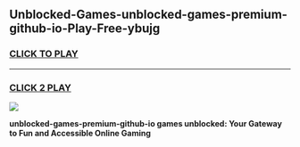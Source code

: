 
## Unblocked-Games-unblocked-games-premium-github-io-Play-Free-ybujg
<h3>
<a href="https://premium76.site?title=unblocked-games-premium-github-io&ref=18A1">CLICK TO PLAY</a></h3>
<hr>

<h3>
<a href="https://premium76.site?title=unblocked-games-premium-github-io&ref=18A1">CLICK 2 PLAY</a>
  
</h3>

<a href="https://premium76.site?title=unblocked-games-premium-github-io&ref=18A1"><img src="https://clearcache.store/games.png"></a>


**unblocked-games-premium-github-io games unblocked: Your Gateway to Fun and Accessible Online Gaming**
